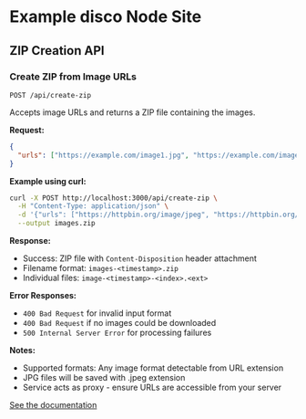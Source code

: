# Example disco Node Site

## ZIP Creation API

### Create ZIP from Image URLs
`POST /api/create-zip`

Accepts image URLs and returns a ZIP file containing the images.

**Request:**
```json
{
  "urls": ["https://example.com/image1.jpg", "https://example.com/image2.png"]
}
```

**Example using curl:**
```bash
curl -X POST http://localhost:3000/api/create-zip \
  -H "Content-Type: application/json" \
  -d '{"urls": ["https://httpbin.org/image/jpeg", "https://httpbin.org/image/png"]}' \
  --output images.zip
```

**Response:**
- Success: ZIP file with `Content-Disposition` header attachment
- Filename format: `images-<timestamp>.zip`
- Individual files: `image-<timestamp>-<index>.<ext>`

**Error Responses:**
- `400 Bad Request` for invalid input format
- `400 Bad Request` if no images could be downloaded
- `500 Internal Server Error` for processing failures

**Notes:**
- Supported formats: Any image format detectable from URL extension
- JPG files will be saved with .jpeg extension
- Service acts as proxy - ensure URLs are accessible from your server

[See the documentation](https://docs.letsdisco.dev/deployment-guides/node)

